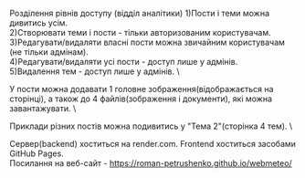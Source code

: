   Розділення рівнів доступу (відділ аналітики) 
1)Пости і теми можна дивитись усім. \
2)Створювати теми і пости - тільки авторизованим користувачам. \
3)Редагувати/видаляти власні пости можна звичайним користувачам (не тільки адмінам). \
4)Редагувати/видаляти усі пости - доступ лише у адмінів. \
5)Видалення тем - доступ лише у адмінів. \

У пости можна додавати 1 головне зображення(відображається на сторінці), а також до 4 файлів(зображення і документи), які можна завантажувати. \

Приклади різних постів можна подивитись у "Тема 2"(сторінка 4 тем). \

Сервер(backend) хоститься на render.com. Frontend хоститься засобами GitHub Pages.  \
Посилання на веб-сайт - https://roman-petrushenko.github.io/webmeteo/

